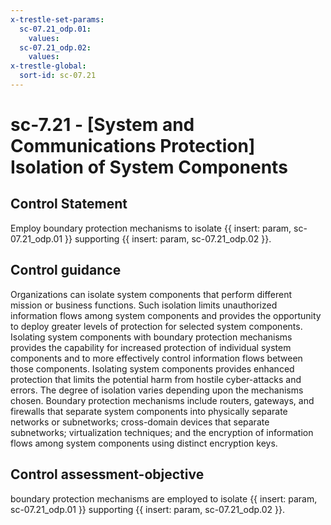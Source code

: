 ```yaml
---
x-trestle-set-params:
  sc-07.21_odp.01:
    values:
  sc-07.21_odp.02:
    values:
x-trestle-global:
  sort-id: sc-07.21
---
```


# sc-7.21 - \[System and Communications Protection\] Isolation of System Components

## Control Statement

Employ boundary protection mechanisms to isolate {{ insert: param, sc-07.21_odp.01 }} supporting {{ insert: param, sc-07.21_odp.02 }}.

## Control guidance

Organizations can isolate system components that perform different mission or business functions. Such isolation limits unauthorized information flows among system components and provides the opportunity to deploy greater levels of protection for selected system components. Isolating system components with boundary protection mechanisms provides the capability for increased protection of individual system components and to more effectively control information flows between those components. Isolating system components provides enhanced protection that limits the potential harm from hostile cyber-attacks and errors. The degree of isolation varies depending upon the mechanisms chosen. Boundary protection mechanisms include routers, gateways, and firewalls that separate system components into physically separate networks or subnetworks; cross-domain devices that separate subnetworks; virtualization techniques; and the encryption of information flows among system components using distinct encryption keys.

## Control assessment-objective

boundary protection mechanisms are employed to isolate {{ insert: param, sc-07.21_odp.01 }} supporting {{ insert: param, sc-07.21_odp.02 }}.
